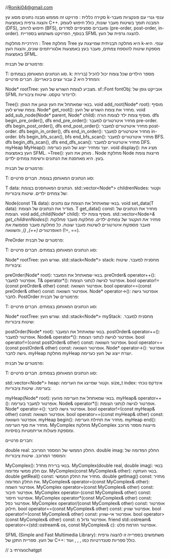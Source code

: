 //Roniki04@gmail.com

סקירה כללית : 
פרויקט זה מממש מבנה נתונים מסוג עץ k-ענפי גנרי עם פונקציות מעבר והצגה גרפית באמצעות C++. המבנה תומך בשיטות מעבר שונות, כולל חיפוש לעומק (DFS), חיפוש לרוחב (BFS), ומעברים ספציפיים לסדרים (pre-order, post-order, in-order). בנוסף, הפרויקט משתמש בספריית SFML להצגה גרפית של העץ.

היררכיית מחלקות :
Tree
מחלקת Tree היא מחלקה תבניתית שמייצגת עץ k-ענפי. היא מספקת שיטות להוספת צמתים, מעבר בעץ באמצעות אלגוריתמים שונים, והצגת העץ באמצעות SFML.

פרמטרים של תבנית:

T: סוג הנתונים המאוחסן בצמתים.
k: מספר הילדים שכל צומת יכול להכיל (ברירת המחדל היא 2 עבור עצים בינאריים).
חברים פרטיים:

Node<T>* rootTree: מצביע לצומת השורש של העץ.
sf::Font fontObj: אובייקט גופן של SFML לרינדור טקסט.
שיטות ציבוריות:

Tree(): בנאי שמאתחל את העץ וטוען את הגופן.
void add_root(Node<T>* root): מוסיף צומת שורש לעץ.
Node<T>* get_root(): מחזיר את צומת השורש של העץ.
void add_sub_node(Node<T>* parent, Node<T>* child): מוסיף צומת ילד לצומת הורה.
dfs<T> begin_pre_order(), dfs<T> end_pre_order(): מחזיר איטרטורים למעבר pre-order.
dfs<T> begin_post_order(), dfs<T> end_post_order(): מחזיר איטרטורים למעבר post-order.
dfs<T> begin_in_order(), dfs<T> end_in_order(): מחזיר איטרטורים למעבר in-order.
bfs<T> begin_bfs_scan(), bfs<T> end_bfs_scan(): מחזיר איטרטורים למעבר BFS.
dfs<T> begin_dfs_scan(), dfs<T> end_dfs_scan(): מחזיר איטרטורים למעבר DFS.
myHeap<T> MyHeap(): יוצר ומחזיר ייצוג של העץ כערימה.
void display(): מציג את העץ באמצעות SFML.
~Tree(): מוחק את העץ .
Node
מחלקת Node מייצגת צומת בעץ. היא מאחסנת את הנתונים ורשימת צמתים ילדים.

פרמטרים של תבנית:

T: סוג הנתונים המאוחסן בצומת.
חברים פרטיים:

T data: הנתונים המאוחסנים בצומת.
std::vector<Node<T>*> childrenNodes: וקטור של צמתים ילדים.
שיטות ציבוריות:

Node(const T& data): בנאי שמאתחל את הצומת עם נתונים.
void set_data(T data): מגדיר את הנתונים של הצומת.
T get_data() const: מחזיר את הנתונים של הצומת.
void add_child(Node<T>* child): מוסיף צומת ילד.
std::vector<Node<T>*>& get_childrenNodes(): מחזיר את הוקטור של צמתים ילדים.
מחלקות מעבר
מחלקות מעבר מספקות איטרטורים לשיטות מעבר שונות. כל מחלקת מעבר מממשת את האופרטורים  (++),  (*), והשוואה (!=, ==).

PreOrder
פרמטרים של תבנית:

T: סוג הנתונים המאוחסן בצמתים.
חברים פרטיים:

Node<T>* rootTree: שורש העץ.
std::stack<Node<T>*> stack: מחסנית למעבר.
שיטות ציבוריות:

preOrder(Node<T>* root): בנאי שמאתחל את המעבר.
preOrder& operator++(): אופרטור למעבר.
T& operator*(): אופרטור לגישה לנתוני הצומת.
bool operator!=(const preOrder& other) const: אופרטור השוואה.
bool operator==(const preOrder& other) const: אופרטור השוואה.
Node<T>* operator->(): אופרטור גישה לחבר.
PostOrder
פרמטרים של תבנית:

T: סוג הנתונים המאוחסן בצמתים.
חברים פרטיים:

Node<T>* rootTree: שורש העץ.
std::stack<Node<T>*> myStack: מחסנית למעבר.
שיטות ציבוריות:

postOrder(Node<T>* root): בנאי שמאתחל את המעבר.
postOrder& operator++(): אופרטור למעבר.
Node<T>& operator*(): אופרטור לגישה לנתוני הצומת.
bool operator!=(const postOrder& other) const: אופרטור השוואה.
bool operator==(const postOrder& other) const: אופרטור השוואה.
Node<T>* operator->(): אופרטור גישה לחבר.
myHeap
מחלקת myHeap יוצרת ייצוג של העץ כערימה.

פרמטרים של תבנית:

T: סוג הנתונים המאוחסן בצמתים.
חברים פרטיים:

std::vector<Node<T>*> heap: וקטור שמייצג את הערימה.
size_t index: אינדקס נוכחי בערימה.
שיטות ציבוריות:

myHeap(Node<T>* root): בנאי שמאתחל את הערימה מהעץ.
myHeap& operator++(): אופרטור למעבר בערימה.
Node<T>& operator*(): אופרטור לגישה לנתוני הצומת.
Node<T>* operator->(): אופרטור גישה לחבר.
bool operator!=(const myHeap& other) const: אופרטור השוואה.
bool operator==(const myHeap& other) const: אופרטור השוואה.
myHeap begin(): מחזיר את תחילת הערימה.
myHeap end(): מחזיר את סוף הערימה.
MyComplex
מחלקת MyComplex מייצגת מספר מרוכב ומספקת פעולות אריתמטיות בסיסיות.

חברים פרטיים:

double real: החלק הממשי של המספר המרוכב.
double imag: החלק המדומה של המספר המרוכב.
שיטות ציבוריות:

MyComplex(): בנאי ברירת מחדל.
MyComplex(double real, double imag): בנאי עם חלק ממשי ומדומה.
MyComplex(const MyComplex& other): בנאי העתקה.
double getReal() const: מחזיר את החלק הממשי.
double getImag() const: מחזיר את החלק המדומה.
MyComplex& operator=(const MyComplex& other): אופרטור השמה.
MyComplex operator+(const MyComplex& other) const: אופרטור חיבור.
MyComplex operator-(const MyComplex& other) const: אופרטור חיסור.
MyComplex operator*(const MyComplex& other) const: אופרטור כפל.
MyComplex operator/(const MyComplex& other) const: אופרטור חילוק.
bool operator==(const MyComplex& other) const: אופרטור שוויון.
bool operator!=(const MyComplex& other) const: אופרטור אי-שוויון.
bool operator>(const MyComplex& other) const: אופרטור גדול מ.
friend std::ostream& operator<<(std::ostream& os, const MyComplex& c): אופרטור הזרמת פלט.


SFML (Simple and Fast Multimedia Library): משתמשים בספרייה זו להצגה גרפית של העץ.
ספריית התקן של C++: כולל ספריות סטנדרטיות כמו <iostream>, <vector>, <stack>, ועוד.

// נעזרתי בchatgpt

